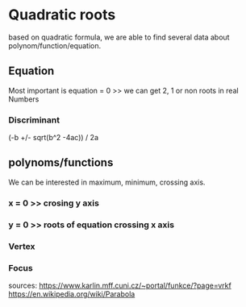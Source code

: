 #  Quadratic roots

based on quadratic formula, we are able to find several data about polynom/function/equation. 

## Equation
Most important is equation = 0 >> we can get 2, 1 or non roots in real Numbers 
### Discriminant

(-b +/- sqrt(b^2 -4ac)) / 2a

## polynoms/functions 
We can be interested in maximum, minimum, crossing axis.

### x = 0 >> crosing y axis 

### y = 0 >> roots of equation crossing x axis

### Vertex

### Focus


sources:
https://www.karlin.mff.cuni.cz/~portal/funkce/?page=vrkf
https://en.wikipedia.org/wiki/Parabola
